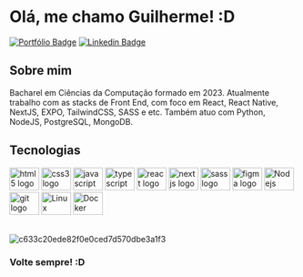 # Olá, me chamo Guilherme! :D

[![Portfólio Badge](https://img.shields.io/badge/Portfólio-000000?style=for-the-badge&logo=About.me&logoColor=white)](https://www.glerme.dev/)
[![Linkedin Badge](https://img.shields.io/badge/LinkedIn-0077B5?style=for-the-badge&logo=linkedin&logoColor=white)](https://www.linkedin.com/in/glerme/)


## Sobre mim

Bacharel em Ciências da Computação formado em 2023. Atualmente trabalho com as stacks de Front End, com foco em React, React Native, NextJS, EXPO, TailwindCSS, SASS e etc. 
Também atuo com Python, NodeJS, PostgreSQL, MongoDB.


## Tecnologias
<div style="display: inline_block">
  <img src="https://cdn.jsdelivr.net/gh/devicons/devicon/icons/html5/html5-original.svg" height="40" width="52" alt="html5 logo"  />
  <img src="https://cdn.jsdelivr.net/gh/devicons/devicon/icons/css3/css3-original.svg" height="40" width="52" alt="css3 logo"  />
  <img src="https://cdn.jsdelivr.net/gh/devicons/devicon/icons/javascript/javascript-original.svg" height="40" width="52" alt="javascript logo"  />
  <img src="https://cdn.jsdelivr.net/gh/devicons/devicon/icons/typescript/typescript-original.svg" height="40" width="52" alt="typescript logo"  />
  <img src="https://cdn.jsdelivr.net/gh/devicons/devicon/icons/react/react-original.svg" height="40" width="52" alt="react logo"  />
  <img src="https://cdn.jsdelivr.net/gh/devicons/devicon/icons/nextjs/nextjs-original.svg"  height="40" width="52" alt="next js logo" />
  <img src="https://cdn.jsdelivr.net/gh/devicons/devicon/icons/sass/sass-original.svg" height="40" width="52" alt="sass logo"  />
  <img src="https://cdn.jsdelivr.net/gh/devicons/devicon/icons/figma/figma-original.svg" height="40" width="52" alt="figma logo"  />
  <img src="https://cdn.jsdelivr.net/gh/devicons/devicon/icons/nodejs/nodejs-original.svg" height="40" width="52" alt="Nodejs"  /> 
  <img src="https://cdn.jsdelivr.net/gh/devicons/devicon/icons/git/git-original.svg" height="40" width="52" alt="git logo"  />
  <img src="https://cdn.jsdelivr.net/gh/devicons/devicon/icons/linux/linux-original.svg" height="40" width="52"  alt="Linux"/>
  <img src="https://cdn.jsdelivr.net/gh/devicons/devicon/icons/docker/docker-original.svg" height="40" width="52" alt="Docker"  />  
</div>

<br>

![c633c20ede82f0e0ced7d570dbe3a1f3](https://user-images.githubusercontent.com/70382532/138322189-2db8df52-9dcb-40a0-88a8-c365466bd33d.gif)



### Volte sempre! :D
